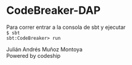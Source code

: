 # CodeBreaker-DAP

Para correr entrar a la consola de sbt y ejecutar \
``` $ sbt ``` \
``` sbt:CodeBreaker> run ``` 

Julián Andrés Muñoz Montoya \
Powered by codeship
